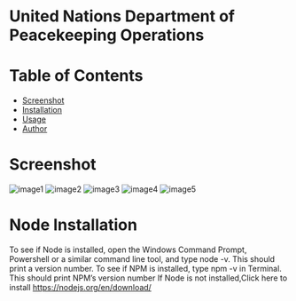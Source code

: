 # United Nations Department of Peacekeeping Operations


# Table of Contents
* [Screenshot](#screenshot)
* [Installation](#installation)
* [Usage](#usage)
* [Author](#author)

# Screenshot
![image1](https://user-images.githubusercontent.com/18327523/44656257-373a8180-a9c6-11e8-86a3-2cd97e334bbf.png)
![image2](https://user-images.githubusercontent.com/18327523/44656274-43264380-a9c6-11e8-8d66-4b040b2e2895.png)
![image3](https://user-images.githubusercontent.com/18327523/44656447-e6775880-a9c6-11e8-94c3-93981b731325.png)
![image4](https://user-images.githubusercontent.com/18327523/44656283-4de0d880-a9c6-11e8-9124-42816bdb9237.png)
![image5](https://user-images.githubusercontent.com/18327523/44656284-4de0d880-a9c6-11e8-9c9c-cc8f27749bb2.png)

# Node Installation 
 To see if Node is installed, open the Windows Command Prompt, Powershell or a similar command line tool, and type node -v. This should    print a version number.
 To see if NPM is installed, type npm -v in Terminal. This should print NPM’s version number
 If Node is not installed,Click here to install  https://nodejs.org/en/download/
